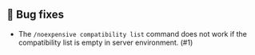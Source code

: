 ## 🐞 Bug fixes

- The `/noexpensive compatibility list` command does not work if the compatibility list is empty in server
  environment. (#1)